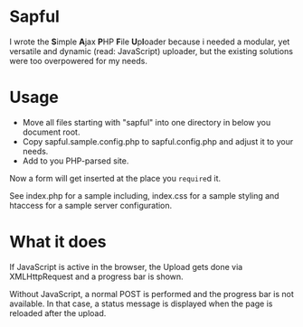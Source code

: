 # Sapful

I wrote the **S**imple **A**jax **P**HP **F**ile **U**p**l**oader because i needed a modular, yet versatile and dynamic (read: JavaScript) uploader, but the existing solutions were too overpowered for my needs.

# Usage

- Move all files starting with "sapful" into one directory in below you document root.
- Copy sapful.sample.config.php to sapful.config.php and adjust it to your needs.
- Add <?php require('sapful.php'); ?> to you PHP-parsed site.

Now a form will get inserted at the place you `require`d it.

See index.php for a sample including, index.css for a sample styling and htaccess for a sample server configuration.

# What it does

If JavaScript is active in the browser, the Upload gets done via XMLHttpRequest and a progress bar is shown.

Without JavaScript, a normal POST is performed and the progress bar is not available. In that case, a status message is displayed when the page is reloaded after the upload.
